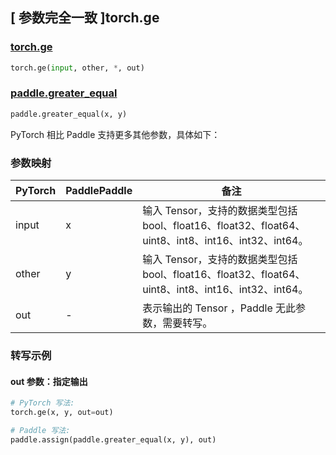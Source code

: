 ## [ 参数完全一致 ]torch.ge

### [torch.ge](https://pytorch.org/docs/stable/generated/torch.ge.html)

```python
torch.ge(input, other, *, out)
```

### [paddle.greater\_equal](https://www.paddlepaddle.org.cn/documentation/docs/zh/develop/api/paddle/greater_equal_cn.html#greater-equal)

```python
paddle.greater_equal(x, y)
```

PyTorch 相比 Paddle 支持更多其他参数，具体如下：

### 参数映射

| PyTorch | PaddlePaddle | 备注                                                         |
| ------- | ------------ | ------------------------------------------------------------ |
| input   | x            | 输入 Tensor，支持的数据类型包括 bool、float16、float32、float64、uint8、int8、int16、int32、int64。 |
| other   | y            | 输入 Tensor，支持的数据类型包括 bool、float16、float32、float64、uint8、int8、int16、int32、int64。                                           |
| out     | -            | 表示输出的 Tensor ，Paddle 无此参数，需要转写。          |

### 转写示例

#### out 参数：指定输出
``` python
# PyTorch 写法:
torch.ge(x, y, out=out)

# Paddle 写法:
paddle.assign(paddle.greater_equal(x, y), out)
```
